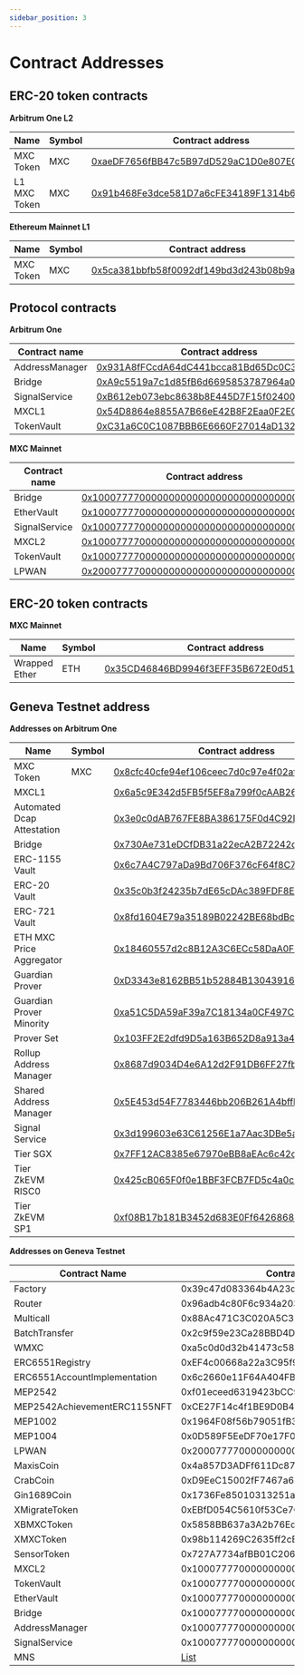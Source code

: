 ```yaml
---
sidebar_position: 3
---
```


# Contract Addresses

## ERC-20 token contracts

**Arbitrum One L2**

| Name         | Symbol | Contract address                                                                                                   |
|--------------|--------|--------------------------------------------------------------------------------------------------------------------|
| MXC Token    | MXC    | [0xaeDF7656fBB47c5B97dD529aC1D0e807E051f2dd](https://arbiscan.io/token/0xaeDF7656fBB47c5B97dD529aC1D0e807E051f2dd) |
| L1 MXC Token | MXC    | [0x91b468Fe3dce581D7a6cFE34189F1314b6862eD6](https://arbiscan.io/token/0x91b468Fe3dce581D7a6cFE34189F1314b6862eD6) |

**Ethereum Mainnet L1**

| Name      | Symbol | Contract address                                                                                                    |
|-----------|--------|---------------------------------------------------------------------------------------------------------------------|
| MXC Token | MXC    | [0x5ca381bbfb58f0092df149bd3d243b08b9a8386e](https://etherscan.io/token/0x5ca381bbfb58f0092df149bd3d243b08b9a8386e) |

## Protocol contracts

**Arbitrum One**

| Contract name  | Contract address                                                                                                            |
| -------------- | --------------------------------------------------------------------------------------------------------------------------- |
| AddressManager | [0x931A8fFCcdA64dC441bcca81Bd65Dc0C3d42Af74](https://arbiscan.io/address/0x931A8fFCcdA64dC441bcca81Bd65Dc0C3d42Af74) |
| Bridge         | [0xA9c5519a7c1d85fB6d6695853787964a0D3d49A6](https://arbiscan.io/address/0xA9c5519a7c1d85fB6d6695853787964a0D3d49A6) |
| SignalService  | [0xB612eb073ebc8638b8E445D7F15f02400e1d99d8](https://arbiscan.io/address/0xB612eb073ebc8638b8E445D7F15f02400e1d99d8) |
| MXCL1          | [0x54D8864e8855A7B66eE42B8F2Eaa0F2E06bd641a](https://arbiscan.io/address/0x54D8864e8855A7B66eE42B8F2Eaa0F2E06bd641a) |
| TokenVault     | [0xC31a6C0C1087BBB6E6660F27014aD1321591c641](https://arbiscan.io/address/0xC31a6C0C1087BBB6E6660F27014aD1321591c641) |

**MXC Mainnet**

| Contract name | Contract address                                                                                                          |
|---------------|---------------------------------------------------------------------------------------------------------------------------|
| Bridge        | [0x1000777700000000000000000000000000000004](https://explorer.mxc.com/address/0x1000777700000000000000000000000000000004) |
| EtherVault    | [0x1000777700000000000000000000000000000003](https://explorer.mxc.com/address/0x1000777700000000000000000000000000000003) |
| SignalService | [0x1000777700000000000000000000000000000007](https://explorer.mxc.com/address/0x1000777700000000000000000000000000000007) |
| MXCL2         | [0x1000777700000000000000000000000000000001](https://explorer.mxc.com/address/0x1000777700000000000000000000000000000001) |
| TokenVault    | [0x1000777700000000000000000000000000000002](https://explorer.mxc.com/address/0x1000777700000000000000000000000000000002) |
| LPWAN         | [0x2000777700000000000000000000000000000001](https://explorer.mxc.com/address/0x2000777700000000000000000000000000000001) |

## ERC-20 token contracts

**MXC Mainnet**

| Name          | Symbol | Contract address                                                                                                          |
|---------------|--------|---------------------------------------------------------------------------------------------------------------------------|
| Wrapped Ether | ETH    | [0x35CD46846BD9946f3EFF35B672E0d516aF51C979](https://explorer.mxc.com/address/0x35CD46846BD9946f3EFF35B672E0d516aF51C979) |



## Geneva Testnet address

**Addresses on Arbitrum One**

| Name      | Symbol | Contract address                                                                                                   |
|-----------|--------|--------------------------------------------------------------------------------------------------------------------|
| MXC Token | MXC    | [0x8cfc40cfe94ef106ceec7d0c97e4f02af99954a4](https://sepolia.arbiscan.io/token/0x8cfc40cfe94ef106ceec7d0c97e4f02af99954a4) |
| MXCL1| | [0x6a5c9E342d5FB5f5EF8a799f0cAAB2678C939b0B](https://sepolia.arbiscan.io/address/0x6a5c9E342d5FB5f5EF8a799f0cAAB2678C939b0B)|
| Automated Dcap Attestation |  | [0x3e0c0dAB767FE8BA386175F0d4C92D45A1A6A4Df](https://sepolia.arbiscan.io/address/0x3e0c0dAB767FE8BA386175F0d4C92D45A1A6A4Df) |
| Bridge| | [0x730Ae731eDCfDB31a22ecA2B72242dC072d36336](https://sepolia.arbiscan.io/address/0x730Ae731eDCfDB31a22ecA2B72242dC072d36336)|
| ERC-1155 Vault |  | [0x6c7A4C797aDa9Bd706F376cF64f8C7F8163E4262](https://sepolia.arbiscan.io/address/0x6c7A4C797aDa9Bd706F376cF64f8C7F8163E4262) |
| ERC-20 Vault | | [0x35c0b3f24235b7dE65cDAc389FDF8E90684f0748](https://sepolia.arbiscan.io/address/0x35c0b3f24235b7dE65cDAc389FDF8E90684f0748)|
| ERC-721 Vault |  | [0x8fd1604E79a35189B02242BE68bdBcE5a041A1C4](https://sepolia.arbiscan.io/address/0x8fd1604E79a35189B02242BE68bdBcE5a041A1C4) |
| ETH MXC Price Aggregator | | [0x18460557d2c8B12A3C6ECc58DaA0F19000a12B28](https://sepolia.arbiscan.io/address/0x18460557d2c8B12A3C6ECc58DaA0F19000a12B28)|
| Guardian Prover |  | [0xD3343e8162BB51b52884B130439166e3DCe8851F](https://sepolia.arbiscan.io/address/0xD3343e8162BB51b52884B130439166e3DCe8851F) |
| Guardian Prover Minority | | [0xa51C5DA59aF39a7C18134a0CF497C70157C49476](https://sepolia.arbiscan.io/address/0xa51C5DA59aF39a7C18134a0CF497C70157C49476)|
| Prover Set |  | [0x103FF2E2dfd9D5a163B652D8a913a4B0cA0AcBbB](https://sepolia.arbiscan.io/address/0x103FF2E2dfd9D5a163B652D8a913a4B0cA0AcBbB) |
| Rollup Address Manager | | [0x8687d9034D4e6A12d2F91DB6FF27fb2cab5979D9](https://sepolia.arbiscan.io/address/0x8687d9034D4e6A12d2F91DB6FF27fb2cab5979D9)|
| Shared Address Manager | | [0x5E453d54F7783446bb206B261A4bffb24859512f](https://sepolia.arbiscan.io/address/0x5E453d54F7783446bb206B261A4bffb24859512f)|
| Signal Service  | | [0x3d199603e63C61256E1a7Aac3DBe5a20C7a1bEB1](https://sepolia.arbiscan.io/address/0x3d199603e63C61256E1a7Aac3DBe5a20C7a1bEB1)|
| Tier SGX  | | [0x7FF12AC8385e67970eBB8aEAc6c42c133E690649](https://sepolia.arbiscan.io/address/0x7FF12AC8385e67970eBB8aEAc6c42c133E690649)|
| Tier ZkEVM RISC0  | | [0x425cB065F0f0e1BBF3FCB7FD5c4a0c94248863a6](https://sepolia.arbiscan.io/address/0x425cB065F0f0e1BBF3FCB7FD5c4a0c94248863a6)|
| Tier ZkEVM SP1  | | [0xf08B17b181B3452d683E0Ff64268686d8116EA61](https://sepolia.arbiscan.io/address/0xf08B17b181B3452d683E0Ff64268686d8116EA61)|

**Addresses on Geneva Testnet**

| Contract Name | Contract Address | TAG | DEPLOYER |
|----------------|-------------------|------|----------|
| Factory | 0x39c47d083364b4A23d085c7945Fac9d42457d8C7 | Uniswap | 0x52f60448790E485F38f2Aa9c867CD0DD647c0b73 |
| Router | 0x96adb4c80F6c934a20303d4b88f935F967299d5e | Uniswap | 0x52f60448790E485F38f2Aa9c867CD0DD647c0b73 |
| Multicall | 0x88Ac471C3C020A5C3bD16Ec6756eeD81dc2C8E54 | Uniswap | 0x52f60448790E485F38f2Aa9c867CD0DD647c0b73 |
| BatchTransfer | 0x2c9f59e23Ca28BBD4DfDbDBada7A09eD47bDcc92 | Uniswap | 0x52f60448790E485F38f2Aa9c867CD0DD647c0b73 |
| WMXC | 0xa5c0d0d32b41473c581a979deab01651d1f5eff5 | Uniswap | 0x52f60448790E485F38f2Aa9c867CD0DD647c0b73 |
| ERC6551Registry | 0xEF4c00668a22a3C95f98A5D7468773f98c8C431b | MEP2542 | 0x52f60448790E485F38f2Aa9c867CD0DD647c0b73 |
| ERC6551AccountImplementation | 0x6c2660e11F64A404FB5023abe668799DCF899d09 | MEP2542 | 0x52f60448790E485F38f2Aa9c867CD0DD647c0b73 |
| MEP2542 | 0xf01eceed6319423bCC953889CB8F35E7084df1dF | MEP2542 | 0x52f60448790E485F38f2Aa9c867CD0DD647c0b73 |
| MEP2542AchievementERC1155NFT | 0xCE27F14c4f1BE9D0B4489E4B62C9809E20534e70 | MEP2542 |  |
| MEP1002 | 0x1964F08f56b79051fB3AE9a2C4d8D92A059b1237 |  | 0x52f60448790E485F38f2Aa9c867CD0DD647c0b73 |
| MEP1004 | 0x0D589F5EeDF70e17F053CBb93760Db7E418603F6 |  | 0x52f60448790E485F38f2Aa9c867CD0DD647c0b73 |
| LPWAN | 0x2000777700000000000000000000000000000001 |  | 0x52f60448790E485F38f2Aa9c867CD0DD647c0b73 |
| MaxisCoin | 0x4a857D3ADFf611Dc87593a82d1129bAc1cf2eB1D | MEP2542,ISOToken | 0x52f60448790E485F38f2Aa9c867CD0DD647c0b73 |
| CrabCoin | 0xD9EeC15002fF7467a6841EDF6ea2D1048BaBc7c4 | MEP2542,ISOToken | 0x52f60448790E485F38f2Aa9c867CD0DD647c0b73 |
| Gin1689Coin | 0x1736Fe85010313251a99A66f8600e817Ac4aE126 | MEP2542,ISOToken | 0x52f60448790E485F38f2Aa9c867CD0DD647c0b73 |
| XMigrateToken | 0xEBfD054C5610f53Ce7CA04791bb245A422a528Db | MEP2542 |  |  
| XBMXCToken | 0x5858BB637a3A2b76Ed64C9D71DB7708A57b6CC03 | MEP2542 | 0x52f60448790E485F38f2Aa9c867CD0DD647c0b73 |
| XMXCToken | 0x98b114269C2635ff2cB03F0526feb246d1082B4C | MEP2542 |  |
| SensorToken | 0x727A7734afBB01C20681Cdd4F68b98F53ddD521b | MEP2542,ISOToken | 0x52f60448790E485F38f2Aa9c867CD0DD647c0b73 |
| MXCL2 | 0x1000777700000000000000000000000000000001 | Moonchain | 0x52f60448790E485F38f2Aa9c867CD0DD647c0b73 |
| TokenVault | 0x1000777700000000000000000000000000000002 | Moonchain | 0x52f60448790E485F38f2Aa9c867CD0DD647c0b73 |
| EtherVault | 0x1000777700000000000000000000000000000003 | Moonchain | 0x52f60448790E485F38f2Aa9c867CD0DD647c0b73 |
| Bridge | 0x1000777700000000000000000000000000000004 | Moonchain | 0x52f60448790E485F38f2Aa9c867CD0DD647c0b73 |
| AddressManager | 0x1000777700000000000000000000000000000006 | Moonchain | 0x52f60448790E485F38f2Aa9c867CD0DD647c0b73 |
| SignalService | 0x1000777700000000000000000000000000000007 | Moonchain | 0x52f60448790E485F38f2Aa9c867CD0DD647c0b73 |
| MNS | [List](https://github.com/MXCzkEVM/mns-contracts/tree/main/deployments/geneva) | Moonchain | 0x52f60448790E485F38f2Aa9c867CD0DD647c0b73 |